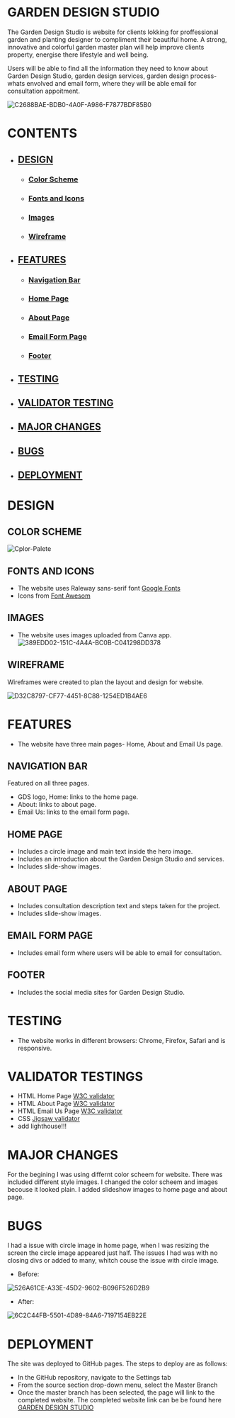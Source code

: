 # GARDEN DESIGN STUDIO
The Garden Design Studio is website for clients lokking for proffessional garden and planting designer to compliment their beautiful home. A strong, innovative and colorful garden master plan will help improve clients property, energise there lifestyle and well being.

Users will be able to find all the information they need to know about Garden Design Studio, garden design services, garden design process- whats envolved and email form, where they will be able email for consultation appoitment.

![C2688BAE-BDB0-4A0F-A986-F7877BDF85B0](https://user-images.githubusercontent.com/127971416/233208905-5bb2f0a1-8f8d-4d16-b133-502eb30cef65.jpg)

# CONTENTS
  * ## [DESIGN]( https://github.com/Indrakens/garden-design-studio#design )
      * ### [Color Scheme]( https://github.com/Indrakens/garden-design-studio#color-scheme )
      * ### [Fonts and Icons]( https://github.com/Indrakens/garden-design-studio#fonts-and-icons )
      * ### [Images]( https://github.com/Indrakens/garden-design-studio#images )
      * ### [Wireframe]( https://github.com/Indrakens/garden-design-studio#wireframes )
  * ## [FEATURES]( https://github.com/Indrakens/garden-design-studio#features )
      * ### [Navigation Bar]( https://github.com/Indrakens/garden-design-studio#features )
      * ###  [Home Page]( https://github.com/Indrakens/garden-design-studio#home-page )
      * ### [About Page]( https://github.com/Indrakens/garden-design-studio#about-page )
      * ### [Email Form Page]( https://github.com/Indrakens/garden-design-studio#email-form-page )
      * ### [Footer]( https://github.com/Indrakens/garden-design-studio#footer )
  *  ## [TESTING]( https://github.com/Indrakens/garden-design-studio#testing )
  *  ## [VALIDATOR TESTING]( https://github.com/Indrakens/garden-design-studio#validator-testings )
  *  ## [MAJOR CHANGES]( https://github.com/Indrakens/garden-design-studio#major-changes )
  *  ## [BUGS]( https://github.com/Indrakens/garden-design-studio#bugs )
  *  ## [DEPLOYMENT]( https://github.com/Indrakens/garden-design-studio#deployment )



# DESIGN
## COLOR SCHEME
![Cplor-Palete](https://user-images.githubusercontent.com/127971416/233114563-9fc341fa-3d31-4268-a526-9bb0f01a0357.png)

## FONTS AND ICONS
* The website uses Raleway sans-serif font [Google Fonts]( https://fonts.google.com/ )
* Icons from [Font Awesom]( https://fontawesome.com/ )

## IMAGES
* The website uses images uploaded from Canva app.
![389EDD02-151C-4A4A-BC0B-C041298DD378](https://user-images.githubusercontent.com/127971416/233204945-9fce940e-4cce-4e2d-bfc9-fcf1bf91173e.png)

 ## WIREFRAME
 Wireframes were created to plan the layout and design for website.

 ![D32C8797-CF77-4451-8C88-1254ED1B4AE6](https://user-images.githubusercontent.com/127971416/233416840-e7b4d61f-35b0-41a7-b253-19876969e7b8.jpg)

 # FEATURES
 * The website have three main pages- Home, About and Email Us page.
 ## NAVIGATION BAR
 Featured on all three pages.
 * GDS logo, Home: links to the home page.
 * About: links to about page.
 * Email Us: links to the email form page.
 
 ## HOME PAGE
 * Includes a circle image and main text inside the hero image.
 * Includes an introduction about the Garden Design Studio and services.
 * Includes slide-show images. 

## ABOUT PAGE
* Includes consultation description text and steps taken for the project.
* Includes slide-show images.

## EMAIL FORM PAGE
* Includes email form where users will be able to email for consultation.

## FOOTER
* Includes the social media sites for Garden Design Studio. 

# TESTING
* The website works in different browsers: Chrome, Firefox, Safari and is responsive.

# VALIDATOR TESTINGS
* HTML Home Page [W3C validator]( https://validator.w3.org/nu/#textarea )
* HTML About Page [W3C validator]( https://validator.w3.org/nu/#textarea )
* HTML Email Us Page [W3C validator]( https://validator.w3.org/nu/#textarea )
* CSS [Jigsaw validator]( https://jigsaw.w3.org/css-validator/validator )
* add lighthouse!!!

# MAJOR CHANGES
For the begining I was using differnt color scheem for website. There was included different style images. I changed the color scheem and images becouse it looked plain. I added slideshow images to home page and about page.

# BUGS
I had a issue with circle image in home page, when I was resizing the screen the circle image appeared just half. The issues I had was with no closing divs or added to many, whitch couse the issue with circle image. 
* Before: 

![526A61CE-A33E-45D2-9602-B096F526D2B9](https://user-images.githubusercontent.com/127971416/233215792-3ce64624-b0f8-49d2-859a-8cf756ab1d9a.jpg)

* After:

![6C2C44FB-5501-4D89-84A6-7197154EB22E](https://user-images.githubusercontent.com/127971416/233215947-67220c08-ab16-43f2-8c10-5544da0c231a.jpg)



# DEPLOYMENT
The site was deployed to GitHub pages. The steps to deploy are as follows:
* In the GitHub repository, navigate to the Settings tab
* From the source section drop-down menu, select the Master Branch
* Once the master branch has been selected, the page will link to the completed website.
The completed website link can be be found here [GARDEN DESIGN STUDIO](  https://indrakens.github.io/garden-design-studio/ )




